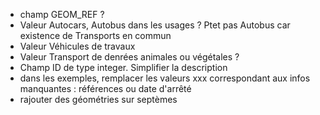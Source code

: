 - champ GEOM_REF ?
- Valeur Autocars, Autobus dans les usages ? Ptet pas Autobus car existence de Transports en commun
- Valeur Véhicules de travaux
- Valeur Transport de denrées animales ou végétales ?
- Champ ID de type integer. Simplifier la description
- dans les exemples, remplacer les valeurs xxx correspondant aux infos manquantes : références ou date d'arrêté
- rajouter des géométries sur septèmes
